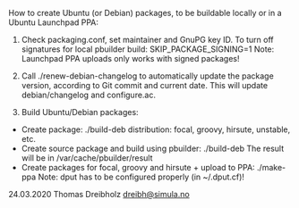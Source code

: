 How to create Ubuntu (or Debian) packages, to be buildable locally or
in a Ubuntu Launchpad PPA:

1. Check packaging.conf, set maintainer and GnuPG key ID.
To turn off signatures for local pbuilder build: SKIP_PACKAGE_SIGNING=1
Note: Launchpad PPA uploads only works with signed packages!

2. Call ./renew-debian-changelog to automatically update the package
version, according to Git commit and current date. This will update
debian/changelog and configure.ac.

3. Build Ubuntu/Debian packages:
- Create package: ./build-deb <distribution>
distribution: focal, groovy, hirsute, unstable, etc.
- Create source package and build using pbuilder:
./build-deb <distribution>
The result will be in /var/cache/pbuilder/result
- Create packages for focal, groovy and hirsute + upload to PPA:
./make-ppa
Note: dput has to be configured properly (in ~/.dput.cf)!


24.03.2020 Thomas Dreibholz <dreibh@simula.no>
